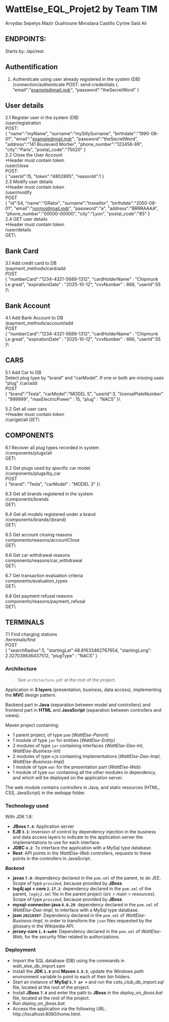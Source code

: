 # WattElse_EQL_Projet2 by Team TIM
Arvydas Sepetys
Mazir Ouahioune
Miroslava Castillo
Cyrine Said Ali


## ENDPOINTS:
Starts by: /api/rest
## Authentification
1. Authenticate using user already registered in the system (DB)
/connection/authenticate
POST: send credentials
{
"email":"example@mail.mdr",
"password":"theSecretWord"
}
## User details
2.1 Register user in the system (DB)\
/user/registration\
POST:\
{
"name":"myName",
"surname":"mySillySurname",
"birthdate":"1990-08-01",
"email":"example@mail.mdr",
"password":"theSecretWord",
"address":"141 Boulevard Mortier",
"phone_number":"123456-89",
"city":"Paris",
"postal_code":"75020"
}\
2.2 Close the User Account\
*Header must contain token\
/user/close\
POST:\
{
"userId":15,
"token":"4802895",
"reasonId":1
}\
2.3 Modify user details\
*Header must contain token\
/user/modify\
POST\
{
"id":54,
"name":"GRator",
"surname":"travaillor",
"birthdate":"2050-08-01",
"email":"normoi@mail.mdr",
"password":"a",
"address":"BRRRAAAA",
"phone_number":"00000-00000",
"city":"Lyon",
"postal_code":"85"
}\
2.4 GET user details\
*Header must contain token\
/user/details\
GET\
## Bank Card
3.1 Add credit card to DB\
/payment_methods/card/add\
POST\
{
"numberCard":"1234-4321-5689-1312",
"cardHolderName" : "Chipmunk Le great",
"expirationDate" : "2025-10-12",
"cvvNumber" : 666,
"userId":55
}\
## Bank Account
4.1 Add Bank Account to DB\
/payment_methods/account/add\
POST\
{
"numberCard":"1234-4321-5689-1312",
"cardHolderName" : "Chipmunk Le great",
"expirationDate" : "2025-10-12",
"cvvNumber" : 666,
"userId":55
}\
## CARS
5.1 Add Car to DB\
Detect plug type by "brand" and "carModel". If one or both are missing uses "plug"
/car/add\
POST\
{
"brand":"Tesla",
"carModel":"MODEL S",
"userId":3,
"licensePlateNumber" : "999999",
"maxElectricPower" : 15,
"plug" : "NACS"
}\

5.2 Get all user cars\
*Header must contain token\
/car/get/all
GET\

## COMPONENTS
6.1 Recover all plug types recorded in system\
/components/plugs/all\
GET\

6.2 Get plugs used by specific car model\
/components/plugs/by_car\
POST\
{
"brand": "Tesla",
"carModel" : "MODEL 3"
}\

6.3 Get all brands registered in the system\
/components/brands\
GET\

6.4 Get all models registered under a brand\
/components/brands/{brand}\
GET\

6.5 Get account closing reasons\
components/reasons/accountClose\
GET\

6.6 Get car withdrawal reasons\
components/reasons/car_withdrawal\
GET\

6.7 Get transaction evaluation criteria\
components/evaluation_types\
GET\

6.8 Get payment refusal reasons\
components/reasons/payment_refusal\
GET\

## TERMINALS
7.1 Find charging stations\
/terminals/find\
POST\
{
"searchRadius":5,
"startingLat":48.81633462767654,
"startingLong": 2.327039836437512,
"plugType" : "NACS"
}

### Architecture

> See `architecture.pdf` at the root of the project.

Application in **3 layers** (presentation, business, data access),
implementing the **MVC** design pattern.

Backend part in **Java** (separation between model and controllers) and frontend part in **HTML** and **JavaScript** (separation between controllers and views).

Maven project containing:

- 1 parent project, of type `pom` (*WattElse-Parent*)
- 1 module of type `jar` for entities (*WattElse-Entity*)
- 2 modules of type `jar` containing interfaces
  (*WattElse-Dao-Int*, *WattElse-Business-Int*)
- 2 modules of type `ejb` containing implementations
  (*WattElse-Dao-Impl*, *WattElse-Business-Impl*)
- 1 module of type `war` for the presentation part (*WattElse-Web*)
- 1 module of type `ear` containing all the other modules in dependency,
  and which will be deployed on the application server.

The web module contains controllers in Java, and static resources
(HTML, CSS, JavaScript) in the *webapp* folder.

### Technology used

With JDK 1.8:
- **JBoss `7.4`**: Application server
- **EJB `3.1`**: inversion of control by dependency injection in
  the business and data access layers to indicate
  to the application server the implementations to use for each
  interface.
- **JDBC `4.2`**: To interface the application with a MySql
  type database.
- **Rest**: API points in the *WattElse-Web* controllers,
  requests to these points in the controllers in JavaScript.

***Backend***
- **javax `7.0`**: dependency declared in the `pom.xml` of the parent,
  to do JEE. Scope of type `provided`,
  because provided by ***JBoss***.
- **log4j api + core `2.17.2`**: dependency declared in the `pom.xml` of the parent,
  `log4j2.xml` file in the parent project (*src > main > resources*).
  Scope of type `provided`, because provided by ***JBoss***.
- **mysql-connector-java `8.0.29`**: dependency declared in the `pom.xml` of
  *WattElse-Dao-Impl*, to interface with a MySql type database.
- **json `20210307`**: Dependency declared in the `pom.xml` of
  *WattElse-Business-Impl*, in order to transform the `json` files requested by the
  glossary in the Wikipedia API.
- **jersey-core `1.4-ea04`**: Dependency declared in the `pom.xml` of
  *WattElse-Web*, for the security filter related to authorizations.

### Deployment

- Import the SQL database (DB) using the commands in watt_else_db_import.sam
- Install the **JDK `1.8`** and **Maven `3.9.5`**, update the Windows *path* environment variable to point to each of their *bin* folders.
- Start an instance of **MySql `5.7 or +`** and run the *cats_club_db_import.sql* file,
  located at the root of the project.
- Install **JBoss `7.4`** and enter the path to **JBoss** in the *deploy_on_jboss.bat* file,
  located at the root of the project.
- Run *deploy_on_jboss.bat*.
- Access the application via the following URL: http://localhost:8080/home.html.